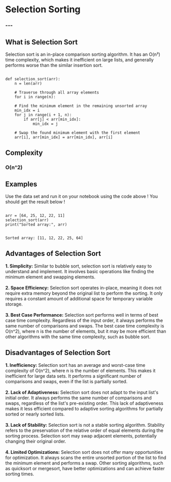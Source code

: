 <html>
<head>
    <link rel="stylesheet" href="main.css">
    <link rel="stylesheet" href="index.css">

<!--Google Fonts Sheets-->
<link rel="preconnect" href="https://fonts.googleapis.com">
<link rel="preconnect" href="https://fonts.gstatic.com" crossorigin>
<link href="https://fonts.googleapis.com/css2?family=Chakra+Petch&family=Palette+Mosaic&family=Slackside+One&display=swap" rel="stylesheet">

<!--Code Block Using Highlight.js-->
<!--Loading the Script-->
<script src="https://cdnjs.cloudflare.com/ajax/libs/highlight.js/11.5.0/highlight.min.js"></script>
<!--CDN Template-->
<link rel="stylesheet" href="https://cdnjs.cloudflare.com/ajax/libs/highlight.js/11.5.0/styles/atom-one-light.min.css" integrity="sha512-o5v54Kh5PH0dgnf9ei0L+vMRsbm5fvIvnR/XkrZZjN4mqdaeH7PW66tumBoQVIaKNVrLCZiBEfHzRY4JJSMK/Q==" crossorigin="anonymous" referrerpolicy="no-referrer" />
<!--To Start the Highlight.js-->
<script>hljs.initHighlightingOnLoad();</script>

</head>
<body>
<h1>Selection Sorting</h1>
<h3>---</h3>

<h2>What is Selection Sort</h2>
<p>Selection sort is an in-place comparison sorting algorithm. It has an O(n²) time complexity, which makes it inefficient on large lists, and generally performs worse than the similar insertion sort.</p>

<!--Example Coding for Selection Sorting-->
<pre><code>
def selection_sort(arr):
    n = len(arr)
    
    # Traverse through all array elements
    for i in range(n):
        
    # Find the minimum element in the remaining unsorted array
    min_idx = i
    for j in range(i + 1, n):
        if arr[j] < arr[min_idx]:
            min_idx = j
        
    # Swap the found minimum element with the first element
    arr[i], arr[min_idx] = arr[min_idx], arr[i]
</code></pre>

<h2>Complexity</h2>
<h3>O(n^2)</h3>

<h2>Examples</h2>
<p>Use the data set and run it on your notebook using the code above ! You should get the result below !</p>
<!--Example Codes-->
<pre><code>
arr = [64, 25, 12, 22, 11]
selection_sort(arr)
print("Sorted array:", arr)
</code></pre>
<!--Example Code Results-->
<pre><code>
Sorted array: [11, 12, 22, 25, 64]
</code></pre>

<h2>Advantages of Selection Sort</h2>
<p>
<b>1. Simplicity:</b> Similar to bubble sort, selection sort is relatively easy to understand and implement. It involves basic operations like finding the minimum element and swapping elements.
<br>
<br>
<b>2. Space Efficiency:</b> Selection sort operates in-place, meaning it does not require extra memory beyond the original list to perform the sorting. It only requires a constant amount of additional space for temporary variable storage.
<br>
<br>
<b>3. Best Case Performance:</b> Selection sort performs well in terms of best case time complexity. Regardless of the input order, it always performs the same number of comparisons and swaps. The best case time complexity is O(n^2), where n is the number of elements, but it may be more efficient than other algorithms with the same time complexity, such as bubble sort.
</p>





<h2>Disadvantages of Selection Sort</h2>
<p>
<b>1. Inefficiency:</b> Selection sort has an average and worst-case time complexity of O(n^2), where n is the number of elements. This makes it inefficient for large data sets. It performs a significant number of comparisons and swaps, even if the list is partially sorted.
<br>
<br>
<b>2. Lack of Adaptiveness:</b> Selection sort does not adapt to the input list's initial order. It always performs the same number of comparisons and swaps, regardless of the list's pre-existing order. This lack of adaptiveness makes it less efficient compared to adaptive sorting algorithms for partially sorted or nearly sorted lists.
<br>
<br>
<b>3. Lack of Stability:</b> Selection sort is not a stable sorting algorithm. Stability refers to the preservation of the relative order of equal elements during the sorting process. Selection sort may swap adjacent elements, potentially changing their original order.
<br>
<br>
<b>4. Limited Optimizations:</b> Selection sort does not offer many opportunities for optimization. It always scans the entire unsorted portion of the list to find the minimum element and performs a swap. Other sorting algorithms, such as quicksort or mergesort, have better optimizations and can achieve faster sorting times.
</p>


</body>